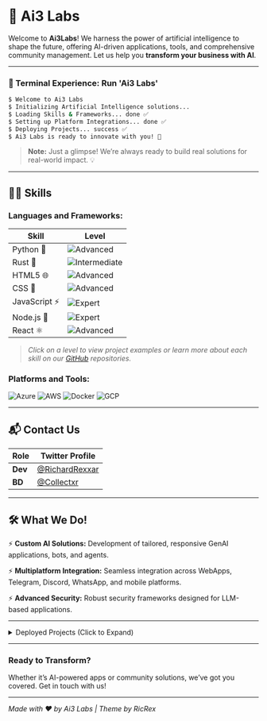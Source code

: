 # 🌌 Ai3 Labs

Welcome to **Ai3Labs**! We harness the power of artificial intelligence to shape the future, offering AI-driven applications, tools, and comprehensive community management. Let us help you **transform your business with AI**.

---

### **🚀 Terminal Experience: Run 'Ai3 Labs'**

```bash
$ Welcome to Ai3 Labs
$ Initializing Artificial Intelligence solutions...
$ Loading Skills & Frameworks... done ✅
$ Setting up Platform Integrations... done ✅
$ Deploying Projects... success ✅
$ Ai3 Labs is ready to innovate with you! 🎉
```

> **Note:** Just a glimpse! We’re always ready to build real solutions for real-world impact. 💡

---

## 👨‍💻 Skills

### **Languages and Frameworks:**

| Skill         | Level                   |
|---------------|-------------------------|
| Python 🐍     | ![Advanced](https://img.shields.io/badge/Level-Advanced-blue) |
| Rust 🦀       | ![Intermediate](https://img.shields.io/badge/Level-Intermediate-yellow) |
| HTML5 🌐     | ![Advanced](https://img.shields.io/badge/Level-Advanced-blue) |
| CSS 🌺       | ![Advanced](https://img.shields.io/badge/Level-Advanced-blue) |
| JavaScript ⚡ | ![Expert](https://img.shields.io/badge/Level-Expert-green) |
| Node.js 🚀    | ![Expert](https://img.shields.io/badge/Level-Expert-green) |
| React ⚛️      | ![Advanced](https://img.shields.io/badge/Level-Advanced-blue) |

> *Click on a level to view project examples or learn more about each skill on our [GitHub](#) repositories.*

### **Platforms and Tools:**
![Azure](https://img.shields.io/badge/Azure-Ready-0089D6?style=flat&logo=microsoftazure&logoColor=white)
![AWS](https://img.shields.io/badge/AWS-Configured-232F3E?style=flat&logo=amazonaws&logoColor=white)
![Docker](https://img.shields.io/badge/Docker-Deployed-2496ED?style=flat&logo=docker&logoColor=white)
![GCP](https://img.shields.io/badge/GCP-Optimized-4285F4?style=flat&logo=googlecloud&logoColor=white)

---

## 📬 Contact Us

| Role      | Twitter Profile                                        |
|-----------|--------------------------------------------------------|
| **Dev**   | [@RichardRexxar](https://twitter.com/RichardRexxar)    |
| **BD**    | [@Collectxr](https://twitter.com/Collectxrnft)         |

---

## 🛠️ What We Do!

⚡ **Custom AI Solutions:** Development of tailored, responsive GenAI applications, bots, and agents.

⚡ **Multiplatform Integration:** Seamless integration across WebApps, Telegram, Discord, WhatsApp, and mobile platforms.

⚡ **Advanced Security:** Robust security frameworks designed for LLM-based applications.

---

<details>
<summary>Deployed Projects (Click to Expand)</summary>

- **BREG for iLuminary.AI:** Advanced AI assistant chatbot.
- **FreeName Support Community Bot:** Community support bot with data scraping functionalities.
- **DeFinity AI Assistant:** Market assistant with API integrations and advanced retrieval capabilities.
- **AI News Aggregator:** Automated monitoring of RSS feeds, filtering based on keywords and AI relevance.
- **Ultimate X.com Scraper:** Custom scraper for X.com without using official APIs.
- **Collectxr Community Moderator:** AI-powered moderation bot for the Collectxr Community.

</details>

---

### Ready to Transform?

Whether it’s AI-powered apps or community solutions, we’ve got you covered. Get in touch with us!

---

_Made with ❤️ by Ai3 Labs | Theme by RicRex_

